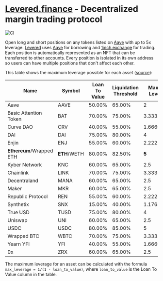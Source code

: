 # [Levered.finance](https://levered.finance/) - Decentralized margin trading protocol

![CI](https://github.com/gg2001/levered/workflows/CI/badge.svg)

Open long and short positions on any tokens listed on [Aave](https://aave.com/) with up to 5x leverage. [Levered](https://levered.finance/) uses [Aave](https://aave.com/) for borrowing and [1inch.exchange](https://1inch.exchange/) for trading. Each position is automatically represented as an NFT that can be transferred to other accounts. Every position is isolated in its own address so users can have multiple positions that don't affect each other.

This table shows the maximum leverage possible for each asset ([source](https://docs.aave.com/risk/asset-risk/risk-parameters)):

| Name                  | Symbol   | Loan To Value | Liquidation Threshold | Maximum Leverage |
| --------------------- | -------- | ------------- | --------------------- | ---------------- |
| Aave                  | AAVE     | 50.00%        | 65.00%                | 2                |
| Basic Attention Token | BAT      | 70.00%        | 75.00%                | 3.333333333      |
| Curve DAO             | CRV      | 40.00%        | 55.00%                | 1.666666667      |
| DAI                   | DAI      | 75.00%        | 80.00%                | 4                |
| Enjin                 | ENJ      | 55.00%        | 60.00%                | 2.222222222      |
| **Ethereum**/Wrapped ETH  | **ETH**/WETH | 80.00%        | 82.50%                | **5**                |
| Kyber Network         | KNC      | 60.00%        | 65.00%                | 2.5              |
| Chainlink             | LINK     | 70.00%        | 75.00%                | 3.333333333      |
| Decentraland          | MANA     | 60.00%        | 65.00%                | 2.5              |
| Maker                 | MKR      | 60.00%        | 65.00%                | 2.5              |
| Republic Protocol     | REN      | 55.00%        | 60.00%                | 2.222222222      |
| Synthetix             | SNX      | 15.00%        | 40.00%                | 1.176470588      |
| True USD              | TUSD     | 75.00%        | 80.00%                | 4                |
| Uniswap               | UNI      | 60.00%        | 65.00%                | 2.5              |
| USDC                  | USDC     | 80.00%        | 85.00%                | 5                |
| Wrapped BTC           | WBTC     | 70.00%        | 75.00%                | 3.333333333      |
| Yearn YFI             | YFI      | 40.00%        | 55.00%                | 1.666666667      |
| 0x                    | ZRX      | 60.00%        | 65.00%                | 2.5              |

The maximum leverage for an asset can be calculated with the formula `max_leverage = 1/(1 - loan_to_value)`, where `loan_to_value` is the Loan To Value column in the table.

